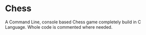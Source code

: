 # Chess
 A Command Line, console based Chess game completely build in C Language.
 Whole code is commented where needed.
